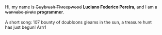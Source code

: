 Hi, my name is ~~Guybrush Threepwood~~ **Luciano Federico Pereira**, and I am a ~~wannabe pirate~~ **programmer**.<br><br>A short song: 107 bounty of doubloons gleams in the sun, a treasure hunt has just begun! Arrr!
